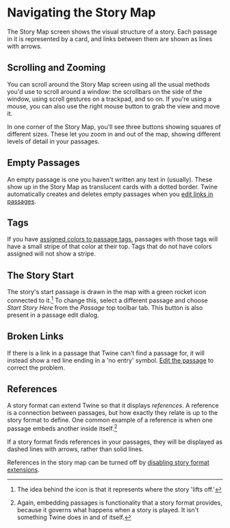 # Navigating the Story Map

The Story Map screen shows the visual structure of a story. Each passage in it
is represented by a card, and links between them are shown as lines with arrows.

## Scrolling and Zooming

You can scroll around the Story Map screen using all the usual methods you'd use
to scroll around a window: the scrollbars on the side of the window, using
scroll gestures on a trackpad, and so on. If you're using a mouse, you can also
use the right mouse button to grab the view and move it.

In one corner of the Story Map, you'll see three buttons showing squares of
different sizes. These let you zoom in and out of the map, showing different
levels of detail in your passages.

## Empty Passages

An empty passage is one you haven't written any text in (usually). These show up
in the Story Map as translucent cards with a dotted border. Twine automatically
creates and deletes empty passages when you [edit links in
passages](./editing-passages.md).

## Tags

If you have [assigned colors to passage tags](tagging.md), passages with those
tags will have a small stripe of that color at their top. Tags that do not have
colors assigned will not show a stripe.

## The Story Start

The story's start passage is drawn in the map with a green rocket icon connected
to it.[^rocket] To change this, select a different passage and choose _Start
Story Here_ from the _Passage_ top toolbar tab. This button is also present in a
passage edit dialog.

## Broken Links

If there is a link in a passage that Twine can't find a passage for, it will
instead show a red line ending in a 'no entry' symbol. [Edit the
passage](editing.md) to correct the problem.

## References

A story format can extend Twine so that it displays _references_. A reference is
a connection between passages, but how exactly they relate is up to the story
format to define. One common example of a reference is when one passage embeds
another inside itself.[^embedding]

If a story format finds references in your passages, they will be displayed as
dashed lines with arrows, rather than solid lines.

References in the story map can be turned off by [disabling story format
extensions](../story-formats/extensions.md).

[^rocket]: The idea behind the icon is that it represents where the story 'lifts
    off.'
[^embedding]: Again, embedding passages is functionality that a story format
    provides, because it governs what happens when a story is played. It isn't
    something Twine does in and of itself.
